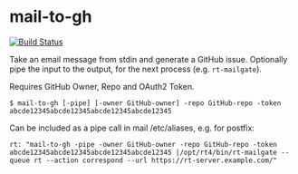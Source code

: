 mail-to-gh
==========

[![Build Status](https://travis-ci.org/quiffman/mail-to-gh.svg?branch=master)](https://travis-ci.org/quiffman/mail-to-gh)

Take an email message from stdin and generate a GitHub issue.
Optionally pipe the input to the output, for the next process (e.g. `rt-mailgate`).

Requires GitHub Owner, Repo and OAuth2 Token.
```
$ mail-to-gh [-pipe] [-owner GitHub-owner] -repo GitHub-repo -token abcde12345abcde12345abcde12345abcde12345
```

Can be included as a pipe call in mail /etc/aliases, e.g. for postfix:
```
rt: "mail-to-gh -pipe -owner GitHub-owner -repo GitHub-repo -token abcde12345abcde12345abcde12345abcde12345 |/opt/rt4/bin/rt-mailgate --queue rt --action correspond --url https://rt-server.example.com/"
```
